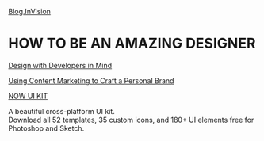 [Blog.InVision](http://blog.invisionapp.com/)
# HOW TO BE AN AMAZING DESIGNER

[Design with Developers in Mind](http://blog.invisionapp.com/design-with-developers-in-mind/)

[Using Content Marketing to Craft a Personal Brand](http://blog.invisionapp.com/content-marketing-personal-brand/)

[NOW UI KIT](https://www.invisionapp.com/now)

A beautiful cross-platform UI kit. <br />
Download all 52 templates, 35 custom icons, and 180+ UI elements free for Photoshop and Sketch.
